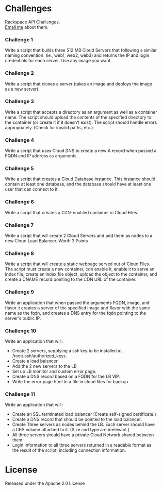 # Challenges


Rackspace API Challenges.    
[Email me](mailto:pauldurivage@gmail.com "email") about them.

### Challenge 1
Write a script that builds three 512 MB Cloud Servers that following a similar naming convention. (ie., web1, web2, web3) and returns the IP and login credentials for each server. Use any image you want. 

### Challenge 2
Write a script that clones a server (takes an image and deploys the image as a new server). 


### Challenge 3
Write a script that accepts a directory as an argument as well as a container name. The script should upload the contents of the specified directory to the container (or create it if it doesn't exist). The script should handle errors appropriately. (Check for invalid paths, etc.) 

### Challenge 4
Write a script that uses Cloud DNS to create a new A record when passed a FQDN and IP address as arguments. 

### Challenge 5
Write a script that creates a Cloud Database instance. This instance should contain at least one database, and the database should have at least one user that can connect to it. 

### Challenge 6
Write a script that creates a CDN-enabled container in Cloud Files. 

### Challenge 7
Write a script that will create 2 Cloud Servers and add them as nodes to a new Cloud Load Balancer. Worth 3 Points

### Challenge 8
Write a script that will create a static webpage served out of Cloud Files. The script must create a new container, cdn enable it, enable it to serve an index file, create an index file object, upload the object to the container, and create a CNAME record pointing to the CDN URL of the container. 

### Challenge 9
Write an application that when passed the arguments FQDN, image, and flavor it creates a server of the specified image and flavor with the same name as the fqdn, and creates a DNS entry for the fqdn pointing to the server's public IP. 

### Challenge 10
Write an application that will:

* Create 2 servers, supplying a ssh key to be installed at /root/.ssh/authorized_keys. 
* Create a load balancer
* Add the 2 new servers to the LB 
* Set up LB monitor and custom error page.
* Create a DNS record based on a FQDN for the LB VIP.
* Write the error page html to a file in cloud files for backup. 

### Challenge 11
Write an application that will: 

* Create an SSL terminated load balancer (Create self-signed certificate.) 
* Create a DNS record that should be pointed to the load balancer. 
* Create Three servers as nodes behind the LB. Each server should have a CBS volume attached to it. (Size and type are irrelevant.) 
* All three servers should have a private Cloud Network shared between them.
* Login information to all three servers returned in a readable format as the result of the script, including connection information.


# License

Released under the Apache 2.0 License
